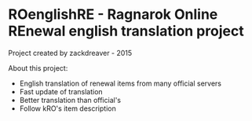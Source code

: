 # ROenglishRE - Ragnarok Online REnewal english translation project
Project created by zackdreaver - 2015

About this project:
- English translation of renewal items from many official servers
- Fast update of translation
- Better translation than official's
- Follow kRO's item description
